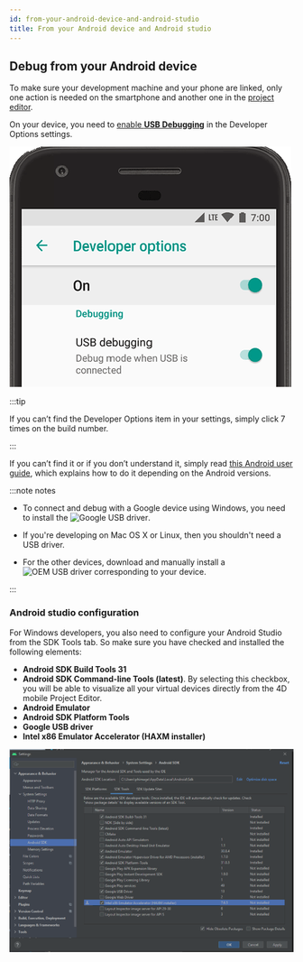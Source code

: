 ```yaml
---
id: from-your-android-device-and-android-studio
title: From your Android device and Android studio
---
```


## Debug from your Android device

To make sure your development machine and your phone are linked, only one action is needed on the smartphone and another one in the [project editor](from-project-editor.md).

On your device, you need to [enable **USB Debugging**](https://developer.android.com/studio/debug/dev-options#enable) in the Developer Options settings.

![dev-options](img/dev-options-debug_2x.png)

:::tip 

If you can’t find the Developer Options item in your settings, simply click 7 times on the build number.

:::

If you can’t find it or if you don’t understand it, simply read [this Android user guide](https://developer.android.com/studio/debug/dev-options), which explains how to do it depending on the Android versions.

:::note notes

- To connect and debug with a Google device using Windows, you need to install the ![Google USB driver](https://developer.android.com/studio/run/win-usb).

- If you're developing on Mac OS X or Linux, then you shouldn't need a USB driver. 

- For the other devices, download and manually install a ![OEM USB driver](https://developer.android.com/studio/run/oem-usb) corresponding to your device.

:::


### Android studio configuration

For Windows developers, you also need to configure your Android Studio from the SDK Tools tab. So make sure you have checked and installed the following elements:

- **Android SDK Build Tools 31**
- **Android SDK Command-line Tools (latest)**. By selecting this checkbox, you will be able to visualize all your virtual devices directly from the 4D mobile Project Editor.
- **Android Emulator**
- **Android SDK Platform Tools**
- **Google USB driver**
- **Intel x86 Emulator Accelerator (HAXM installer)**

![Android-Studio-Settings](img/AndroidCaptureSetting.png)
